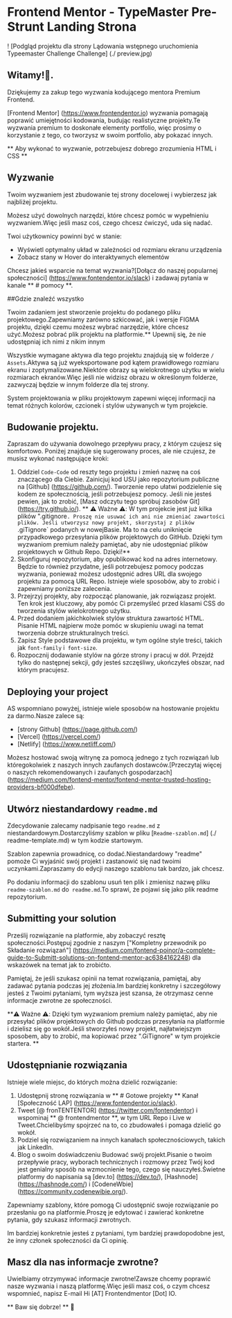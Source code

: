 # Frontend Mentor - TypeMaster Pre-Strunt Landing Strona

! [Podgląd projektu dla strony Lądowania wstępnego uruchomienia Typeemaster
 Challenge Challenge] (./ preview.jpg)

## Witamy!👋.

Dziękujemy za zakup tego wyzwania kodującego mentora Premium Frontend.

[Frontend Mentor] (https://www.frontendentor.io) wyzwania pomagają poprawić umiejętności kodowania, budując realistyczne projekty.Te wyzwania premium to doskonałe elementy portfolio, więc prosimy o korzystanie z tego, co tworzysz w swoim portfolio, aby pokazać innych.

** Aby wykonać to wyzwanie, potrzebujesz dobrego zrozumienia HTML i CSS **

## Wyzwanie

Twoim wyzwaniem jest zbudowanie tej strony docelowej i wybierzesz jak najbliżej projektu.

Możesz użyć dowolnych narzędzi, które chcesz pomóc w wypełnieniu wyzwaniem.Więc jeśli masz coś, czego chcesz ćwiczyć, uda się nadać.

Twoi użytkownicy powinni być w stanie:

- Wyświetl optymalny układ w zależności od rozmiaru ekranu urządzenia
- Zobacz stany w Hover do interaktywnych elementów

Chcesz jakieś wsparcie na temat wyzwania?[Dołącz do naszej popularnej społeczności] (https://www.fontendentor.io/slack) i zadawaj pytania w kanale ** # pomocy **.

##Gdzie znaleźć wszystko

Twoim zadaniem jest stworzenie projektu do podanego pliku projektowego.Zapewniamy zarówno szkicować, jak i wersje FIGMA projektu, dzięki czemu możesz wybrać narzędzie, które chcesz użyć.Możesz pobrać plik projektu na platformie.** Upewnij się, że nie udostępniaj ich nimi z nikim innym

Wszystkie wymagane aktywa dla tego projektu znajdują się w folderze `/ Assets`.Aktywa są już wyeksportowane pod kątem prawidłowego rozmiaru ekranu i zoptymalizowane.Niektóre obrazy są wielokrotnego użytku w wielu rozmiarach ekranów.Więc jeśli nie widzisz obrazu w określonym folderze, zazwyczaj będzie w innym folderze dla tej strony.

System projektowania w pliku projektowym zapewni więcej informacji na temat różnych kolorów, czcionek i stylów używanych w tym projekcie.

## Budowanie projektu.

Zapraszam do używania dowolnego przepływu pracy, z którym czujesz się komfortowo. Poniżej znajduje się sugerowany proces, ale nie czujesz, że musisz wykonać następujące kroki:

1. Oddziel `Code-Code` od reszty tego projektu i zmień nazwę na coś znaczącego dla Ciebie. Zainicjuj kod USU jako repozytorium publiczne na [Github] (https://github.com/). Tworzenie repo ułatwi podzielenie się kodem ze społecznością, jeśli potrzebujesz pomocy. Jeśli nie jesteś pewien, jak to zrobić, [Masz odczytu tego spróbuj zasobów Git] (https://try.github.io/). ** ⚠️ Ważne ⚠️: W tym projekcie jest już kilka plików ".gitignore`. Proszę nie usuwać ich ani nie zmieniać zawartości plików. Jeśli utworzysz nowy projekt, skorzystaj z plików `.giTignore` podanych w nowejBasie. Ma to na celu uniknięcie przypadkowego przesyłania plików projektowych do GitHub. Dzięki tym wyzwaniom premium należy pamiętać, aby nie udostępniać plików projektowych w Github Repo. Dzięki!**
2. Skonfiguruj repozytorium, aby opublikować kod na adres internetowy. Będzie to również przydatne, jeśli potrzebujesz pomocy podczas wyzwania, ponieważ możesz udostępnić adres URL dla swojego projektu za pomocą URL Repo. Istnieje wiele sposobów, aby to zrobić i zapewniamy poniższe zalecenia.
3. Przejrzyj projekty, aby rozpocząć planowanie, jak rozwiązasz projekt. Ten krok jest kluczowy, aby pomóc Ci przemyśleć przed klasami CSS do tworzenia stylów wielokrotnego użytku.
4. Przed dodaniem jakichkolwiek stylów struktura zawartość HTML. Pisanie HTML najpierw może pomóc w skupieniu uwagi na temat tworzenia dobrze strukturalnych treści.
5. Zapisz Style podstawowe dla projektu, w tym ogólne style treści, takich jak `font-family` i` font-size`.
6. Rozpocznij dodawanie stylów na górze strony i pracuj w dół. Przejdź tylko do następnej sekcji, gdy jesteś szczęśliwy, ukończyłeś obszar, nad którym pracujesz.

## Deploying your project

AS wspomniano powyżej, istnieje wiele sposobów na hostowanie projektu za darmo.Nasze zalece są:

- [strony Github] (https://page.github.com/)
- [Vercel] (https://vercel.com/)
- [Netlify] (https://www.netliff.com/)

Możesz hostować swoją witrynę za pomocą jednego z tych rozwiązań lub któregokolwiek z naszych innych zaufanych dostawców.[Przeczytaj więcej o naszych rekomendowanych i zaufanych gospodarzach] (https://medium.com/fontend-mentor/fontend-mentor-trusted-hosting-providers-bf000dfebe).
## Utwórz niestandardowy `readme.md`

Zdecydowanie zalecamy nadpisanie tego `readme.md` z niestandardowym.Dostarczyliśmy szablon w pliku [`Readme-szablon.md`] (./ readme-template.md) w tym kodzie startowym.

Szablon zapewnia prowadnicę, co dodać.Niestandardowy "readme" pomoże Ci wyjaśnić swój projekt i zastanowić się nad twoimi uczynkami.Zapraszamy do edycji naszego szablonu tak bardzo, jak chcesz.

Po dodaniu informacji do szablonu usuń ten plik i zmienisz nazwę pliku `readme-szablon.md` do` readme.md`.To sprawi, że pojawi się jako plik readme repozytorium.

## Submitting your solution

Prześlij rozwiązanie na platformie, aby zobaczyć resztę społeczności.Postępuj zgodnie z naszym ["Kompletny przewodnik po Składanie rozwiązań"] (https://medium.com/fontend-poinor/a-complete-guide-to-Submitt-solutions-on-fontend-mentor-ac6384162248) dla wskazówek na temat jak to zrobićto.

Pamiętaj, że jeśli szukasz opinii na temat rozwiązania, pamiętaj, aby zadawać pytania podczas jej złożenia.Im bardziej konkretny i szczegółowy jesteś z Twoimi pytaniami, tym wyższa jest szansa, że otrzymasz cenne informacje zwrotne ze społeczności.

**⚠️ Ważne ⚠️: Dzięki tym wyzwaniom premium należy pamiętać, aby nie przesyłać plików projektowych do Github podczas przesyłania na platformie i dzielisz się go wokół.Jeśli stworzyłeś nowy projekt, najłatwiejszym sposobem, aby to zrobić, ma kopiować przez ".GiTignore" w tym projekcie startera. **

## Udostępnianie rozwiązania

Istnieje wiele miejsc, do których można dzielić rozwiązanie:

1. Udostępnij stronę rozwiązania w ** # Gotowe projekty ** Kanał [Społeczność LAP] (https://www.fontendentor.io/slack).
2. Tweet [@ fronTENTENTOR] (https://twitter.com/fontendentor) i wspominaj ** @ frontendmentor **, w tym URL Repo i Live w Tweet.Chcielibyśmy spojrzeć na to, co zbudowałeś i pomaga dzielić go wokół.
3. Podziel się rozwiązaniem na innych kanałach społecznościowych, takich jak LinkedIn.
4. Blog o swoim doświadczeniu Budować swój projekt.Pisanie o twoim przepływie pracy, wyborach technicznych i rozmowy przez Twój kod jest genialny sposób na wzmocnienie tego, czego się nauczyłeś.Świetne platformy do napisania są [dev.to] (https://dev.to/), [Hashnode] (https://hashnode.com/) i [CodeneWbie] (https://community.codenewibie.org/).

Zapewniamy szablony, które pomogą Ci udostępnić swoje rozwiązanie po przesłaniu go na platformie.Proszę je edytować i zawierać konkretne pytania, gdy szukasz informacji zwrotnych.

Im bardziej konkretnie jesteś z pytaniami, tym bardziej prawdopodobne jest, że inny członek społeczności da Ci opinię.

## Masz dla nas informacje zwrotne?

Uwielbiamy otrzymywać informacje zwrotne!Zawsze chcemy poprawić nasze wyzwania i naszą platformę.Więc jeśli masz coś, o czym chcesz wspomnieć, napisz E-mail Hi [AT] Frontendmentor [Dot] IO.

** Baw się dobrze! ** 🚀